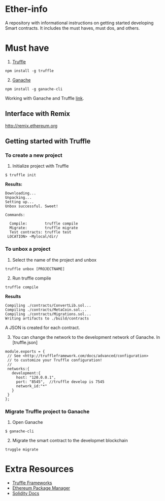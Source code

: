 # Ether-info
A repository with informational instructions on getting started developing Smart contracts. It includes the must haves, must dos, and others.

# Must have
1. [Truffle](https://truffleframework.com/)
```
npm install -g truffle
```

2. [Ganache](https://www.npmjs.com/package/ganache-cli)
```
npm install -g ganache-cli
```

Working with Ganache and Truffle [link](https://truffleframework.com/docs/ganache/using).


## Interface with Remix
http://remix.ethereum.org

## Getting started with Truffle
### To create a new project
1. Initialize project with Truffle
```
$ truffle init
``` 
**Results:**
```
Downloading...
Unpacking...
Setting up...
Unbox successful. Sweet!

Commands:

  Compile:        truffle compile
  Migrate:        truffle migrate
  Test contracts: truffle test
 LOCATION> ~Mylocal/dir/
 ```
 
 ### To unbox a project
 1. Select the name of the project and unbox
 ```
 truffle unbox [PROJECTNAME]
 ```
 
 2. Run truffle compile
 ```
 truffle compile
 ```
 **Results**
 ```
Compiling ./contracts/ConvertLib.sol...
Compiling ./contracts/MetaCoin.sol...
Compiling ./contracts/Migrations.sol...
Writing artifacts to ./build/contracts
````
 A JSON is created for each contract.
 
 3. You can change the network to the development network of Ganache.
 In [truffle.json]
 ```
 module.exports = {
  // See <http://truffleframework.com/docs/advanced/configuration>
  // to customize your Truffle configuration!
  // 
  networks:{
    development:{
      host: "120.0.0.1",
      port: "8545",  //truffle develop is 7545
      network_id:"*"
    }
  }
};
 ```
 ### Migrate Truffle project to Ganache
 1. Open Ganache
 ```
 $ ganache-cli
 ```
 2. Migrate the smart contract to the developmet blockchain
```
truggle migrate
```

 # Extra Resources
 - [Truffle Frameworks](truffleframework.com/boxes)
 - [Ethereum Package Manager](https://www.ethpm.com/)
 - [Solidity Docs](https://solidity.readthedocs.io/en/latest/types.html)
 
 
 
 
 
